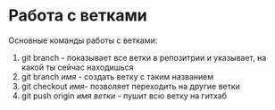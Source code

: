 # Работа с ветками

Основные команды работы с ветками:
1. git branch - показывает все ветки в репозитрии и указывает, на какой ты сейчас находишься
2. git branch *имя* - создать ветку с таким названием
3. git checkout *имя*- позволяет переходить на другие ветки
4. git push origin *имя ветки* - пушит всю ветку на гитхаб